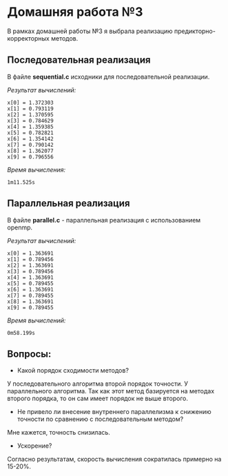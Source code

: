 Домашняя работа №3
==================

В рамках домашней работы №3 я выбрала реализацию предикторно-корректорных 
методов.

Последовательная реализация
---------------------------
В файле **sequential.c** исходники для последовательной реализации.

*Результат вычислений:*

    x[0] = 1.372303
    x[1] = 0.793119
    x[2] = 1.370595
    x[3] = 0.784629
    x[4] = 1.359385
    x[5] = 0.782821
    x[6] = 1.354142
    x[7] = 0.790142
    x[8] = 1.362077
    x[9] = 0.796556

*Время вычисления:*

    1m11.525s

Параллельная реализация
-----------------------
В файле **parallel.c** - параллельная реализация с использованием openmp.

*Результат вычислений:*

    x[0] = 1.363691
    x[1] = 0.789456
    x[2] = 1.363691
    x[3] = 0.789456
    x[4] = 1.363691
    x[5] = 0.789455
    x[6] = 1.363691
    x[7] = 0.789455
    x[8] = 1.363691
    x[9] = 0.789455

*Время вычислений:*

    0m58.199s

Вопросы:
--------

* Какой порядок сходимости методов?

У последовательного алгоритма второй порядок точности.
У параллельного алгоритма. Так как этот метод базируется на методах второго
порядка, то он сам имеет порядок не выше второго.

* Не привело ли внесение внутреннего параллелизма к снижению точности по 
  сравнению с последовательным методом?

Мне кажется, точность снизилась.

* Ускорение?

Согласно результатам, скорость вычисления сократилась примерно на 15-20%.
